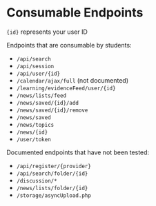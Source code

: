 # Consumable Endpoints

`{id}` represents your user ID

Endpoints that are consumable by students:

- `/api/search`
- `/api/session`
- `/api/user/{id}`
- `/calendar/ajax/full` (not documented)
- `/learning/evidenceFeed/user/{id}`
- `/news/lists/feed`
- `/news/saved/{id}/add`
- `/news/saved/{id}/remove`
- `/news/saved`
- `/news/topics`
- `/news/{id}`
- `/user/token`


Documented endpoints that have not been tested:

- `/api/register/{provider}`
- `/api/search/folder/{id}`
- `/discussion/*`
- `/news/lists/folder/{id}`
- `/storage/asyncUpload.php`
